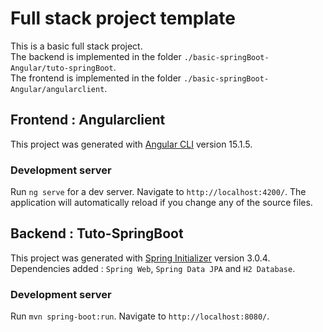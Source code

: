 # Full stack project template  
This is a basic full stack project.  
The backend is implemented in the folder `./basic-springBoot-Angular/tuto-springBoot`.  
The frontend is implemented in the folder `./basic-springBoot-Angular/angularclient`.

## Frontend : Angularclient
This project was generated with [Angular CLI](https://github.com/angular/angular-cli) version 15.1.5.

### Development server

Run `ng serve` for a dev server. Navigate to `http://localhost:4200/`. The application will automatically reload if you change any of the source files.

## Backend : Tuto-SpringBoot
This project was generated with [Spring Initializer](https://start.spring.io/) version 3.0.4. 
Dependencies added : `Spring Web`, `Spring Data JPA` and `H2 Database`.

### Development server

Run `mvn spring-boot:run`. Navigate to `http://localhost:8080/`.

